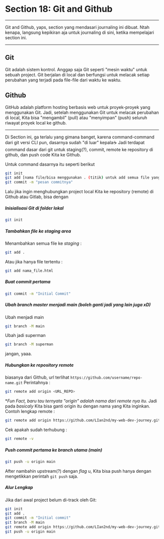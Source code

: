# Section 18: Git and Github

---

Git and Github, yaps, section yang mendasari journaling ini dibuat. Ntah kenapa, langsung kepikiran aja untuk journaling di sini, ketika mempelajari section ini.

---
<!-- jelasin apa itu git dan github di sini -->
## Git
Git adalah sistem kontrol. Anggap saja Git seperti "mesin waktu" untuk sebuah project. Git berjalan di local dan berfungsi untuk melacak setiap perubahan yang terjadi pada file-file dari waktu ke waktu.

## Github
GitHub adalah platform hosting berbasis web untuk proyek-proyek yang menggunakan Git. Jadi, setelah menggunakan Git untuk melacak perubahan di local, Kita bisa "mengambil" (pull) atau "menyimpan" (push) seluruh riwayat proyek local ke github.

---
<!-- jelasin juga soal syntax-syntax(?) nya, e.g. git add, git commit, git push, git remote, git branch, git checkout, dll -->
Di Section ini, ga terlalu yang gimana banget, karena command-command dari git versi CLI pun, dasarnya sudah "di luar" kepala☕ Jadi terdapat command dasar dari git untuk staging(?), commit, remote ke repository di github, dan push code Kita ke Github.

Untuk command dasarnya itu seperti berikut
```bash
git init
git add [nama file/bisa menggunakan . (titik) untuk add semua file yang baru/berubah ke staging] 
git commit -m "pesan commitnya"
```
Lalu jika ingin menghubungkan project local Kita ke repository (remote) di Github atau Gitlab, bisa dengan 

##### Inisialisasi Git di folder lokal
```bash
git init
```
##### Tambahkan file ke *staging area*
Menambahkan semua file ke *staging* :
```bash
git add .
```
Atau jika hanya file tertentu : 
```bash
git add nama_file.html
```
##### Buat commit pertama
```bash
git commit -m "Initial Commit"
```
##### Ubah branch master menjadi main (boleh ganti jadi yang lain juga xD)
Ubah menjadi main
```bash
git branch -M main
```
Ubah jadi superman
```bash
git branch -M superman
```
jangan, yaaa.
##### Hubungkan ke repository remote
biasanya dari Github, url terlihat `https://github.com/username/repo-name.git`
Perintahnya : 
```bash
git remote add origin <URL_REPO>
```
**Fun Fact, baru tau ternyata "origin" adalah nama dari remote nya itu.* Jadi pada *basicaly* Kita bisa ganti origin itu dengan nama yang Kita inginkan.
Contoh lengkap remote : 
```bash
git remote add origin https://github.com/LIan2nd/my-web-dev-journey.git
```
Cek apakah sudah terhubung : 
```bash
git remote -v
```
##### Push commit pertama ke branch utama (main)
```bash
git push -u origin main
```
After nambahin upstream(?) dengan *flag* u, Kita bisa push hanya dengan mengetikkan perintah `git push` saja.

##### Alur Lengkap
Jika dari awal project belum di-track oleh Git:
```bash
git init
git add .
git commit -m "Initial commit"
git branch -M main
git remote add origin https://github.com/LIan2nd/my-web-dev-journey.git
git push -u origin main

```